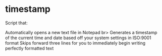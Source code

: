 # timestamp

Script that: 

Automatically opens a new text file in Notepad br>
Generates a timestamp of the current time and date based off your system settings in ISO:9001 format
Skips forward three lines for you to immediately begin writing perfectly formatted text
